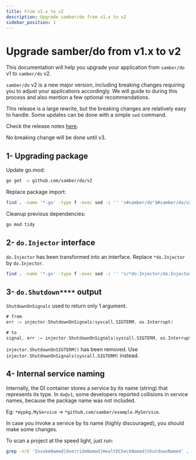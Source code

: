 ```yaml
---
title: From v1.x to v2
description: Upgrade samber/do from v1.x to v2
sidebar_position: 1
---
```


# Upgrade samber/do from v1.x to v2

This documentation will help you upgrade your application from `samber/do` v1 to `samber/do` v2.

`samber/do` v2 is a new major version, including breaking changes requiring you to adjust your applications accordingly. We will guide to during this process and also mention a few optional recommendations.

This release is a large rewrite, but the breaking changes are relatively easy to handle. Some updates can be done with a simple `sed` command.

Check the release notes [here](https://github.com/samber/do/releases).

No breaking change will be done until v3.

## 1- Upgrading package

Update go.mod:

```sh
go get -u github.com/samber/do/v2
```

Replace package import:

```sh
find . -name '*.go' -type f -exec sed -i '' 's#samber/do"$#samber/do/v2"#g' {} \;
```

Cleanup previous dependencies:

```sh
go mod tidy
```

## 2- `do.Injector` interface

`do.Injector` has been transformed into an interface. Replace `*do.Injector` by `do.Injector`.

```sh
find . -name '*.go' -type f -exec sed -i '' "s/*do.Injector/do.Injector/g" {} \;
```

## 3- `do.Shutdown****` output

`ShutdownOnSignals` used to return only 1 argument.

```go
# from
err := injector.ShutdownOnSignals(syscall.SIGTERM, os.Interrupt)

# to
signal, err := injector.ShutdownOnSignals(syscall.SIGTERM, os.Interrupt)
```

`injector.ShutdownOnSIGTERM()` has been removed. Use `injector.ShutdownOnSignals(syscall.SIGTERM)` instead.

## 4- Internal service naming

Internally, the DI container stores a service by its name (string) that represents its type. In `do@v1`, some developers reported collisions in service names, because the package name was not included.

Eg: `*mypkg.MyService` -> `*github.com/samber/example.MyService`.

In case you invoke a service by its name (highly discouraged), you should make some changes.

To scan a project at the speed light, just run:

```bash
grep -nrE 'InvokeNamed|OverrideNamed|HealthCheckNamed|ShutdownNamed' .
```
